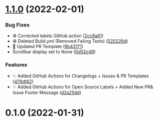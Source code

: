 # [1.1.0](https://github.com/Prathamesh-Shanbhag/Portfolio-Website/compare/v0.1.0...v1.1.0) (2022-02-01)


### Bug Fixes

* :recycle: Corrected labels GitHub action ([2cc8a61](https://github.com/Prathamesh-Shanbhag/Portfolio-Website/commit/2cc8a61c2302e1911da86e87897869f0d9785977))
* :recycle: Deleted Build.yml (Removed Failing Tests) ([520226d](https://github.com/Prathamesh-Shanbhag/Portfolio-Website/commit/520226d53f2662facc0ce0e831a02fe1828918fe))
* :wrench: Updated PR Template ([9b43171](https://github.com/Prathamesh-Shanbhag/Portfolio-Website/commit/9b43171dc6839bbc9a9b9addcff7e6f34f812e59))
* Scrollbar display set to None ([0d52c49](https://github.com/Prathamesh-Shanbhag/Portfolio-Website/commit/0d52c49450d5da8fad6e423c9bb0c4f74d6c87fb))


### Features

* :sparkles: Added GitHub Actions for Changelogs + Issues & PR Templates ([479df42](https://github.com/Prathamesh-Shanbhag/Portfolio-Website/commit/479df42a4e6ed1331aa251747208f8150b9ddfd9))
* :sparkles: Added GitHub Actions for Open Source Labels + Added New PR& Issue Footer Message ([d2a25dd](https://github.com/Prathamesh-Shanbhag/Portfolio-Website/commit/d2a25dd1a854095fd7d48e5249071bc23a1d528d))



# 0.1.0 (2022-01-31)



